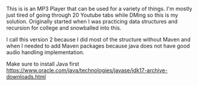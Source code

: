 This is is an MP3 Player that can be used for a variety of things. 
I'm mostly just tired of going through 20 Youtube tabs while DMing so this is my solution.
Originally started when I was practicing data structures and recursion for college and snowballed into this.

I call this version 2 because I did most of the structure without Maven and when I needed to add Maven 
packages because java does not have good audio handling implementation.

Make sure to install Java first
https://www.oracle.com/java/technologies/javase/jdk17-archive-downloads.html
